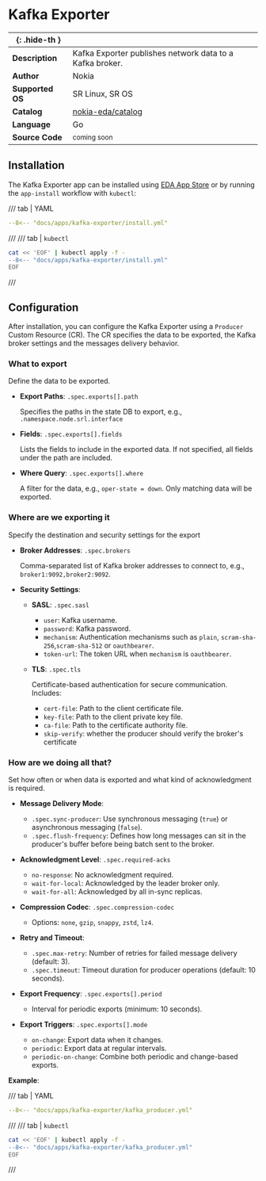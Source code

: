# Kafka Exporter

| <nbsp> {: .hide-th } |                                                                                                        |
| -------------------- | ------------------------------------------------------------------------------------------------------ |
| **Description**      | Kafka Exporter publishes network data to a Kafka broker.                                            |
| **Author**           | Nokia                                                                                                  |
| **Supported OS**     | SR Linux, SR OS                                                                                        |
| **Catalog**          | [nokia-eda/catalog][catalog]                                                                           |
| **Language**         | Go                                                                                                     |
| **Source Code**      | <small>coming soon</small>                                                                             |

[catalog]: https://github.com/nokia-eda/catalog

## Installation

The Kafka Exporter app can be installed using [EDA App Store](app-store.md) or by running the `app-install` workflow with `kubectl`:

/// tab | YAML

```yaml
--8<-- "docs/apps/kafka-exporter/install.yml"
```

///
/// tab | `kubectl`

```bash
cat << 'EOF' | kubectl apply -f -
--8<-- "docs/apps/kafka-exporter/install.yml"
EOF
```

///

## Configuration

After installation, you can configure the Kafka Exporter using a `Producer` Custom Resource (CR).
The CR specifies the data to be exported, the Kafka broker settings and the messages delivery behavior.

### What to export

Define the data to be exported.

- **Export Paths**: `.spec.exports[].path`

    Specifies the paths in the state DB to export, e.g., `.namespace.node.srl.interface`

- **Fields**: `.spec.exports[].fields`

    Lists the fields to include in the exported data. If not specified, all fields under the path are included.

- **Where Query**: `.spec.exports[].where`

    A filter for the data, e.g., `oper-state = down`. Only matching data will be exported.

### Where are we exporting it

Specify the destination and security settings for the export

- **Broker Addresses**: `.spec.brokers`

    Comma-separated list of Kafka broker addresses to connect to, e.g., `broker1:9092,broker2:9092`.

- **Security Settings**:
    - **SASL**: `.spec.sasl`
        - `user`: Kafka username.
        - `password`: Kafka password.
        - `mechanism`: Authentication mechanisms such as `plain`, `scram-sha-256`,`scram-sha-512` or `oauthbearer`.
        - `token-url`: The token URL when `mechanism` is `oauthbearer`.

    - **TLS**: `.spec.tls`

        Certificate-based authentication for secure communication. Includes:

        - `cert-file`: Path to the client certificate file.
        - `key-file`: Path to the client private key file.
        - `ca-file`: Path to the certificate authority file.
        - `skip-verify`: whether the producer should verify the broker's certificate

### How are we doing all that?

Set how often or when data is exported and what kind of acknowledgment is required.

- **Message Delivery Mode**: 

    - `.spec.sync-producer`: Use synchronous messaging (`true`) or asynchronous messaging (`false`).
    - `.spec.flush-frequency`: Defines how long messages can sit in the producer's buffer before being batch sent to the broker.

- **Acknowledgment Level**: `.spec.required-acks`

    - `no-response`: No acknowledgment required.
    - `wait-for-local`: Acknowledged by the leader broker only.
    - `wait-for-all`: Acknowledged by all in-sync replicas.

- **Compression Codec**: `.spec.compression-codec`

    - Options: `none`, `gzip`, `snappy`, `zstd`, `lz4`.

- **Retry and Timeout**:

    - `.spec.max-retry`: Number of retries for failed message delivery (default: 3).
    - `.spec.timeout`: Timeout duration for producer operations (default: 10 seconds).

- **Export Frequency**: `.spec.exports[].period`

    - Interval for periodic exports (minimum: 10 seconds).

- **Export Triggers**: `.spec.exports[].mode`

    - `on-change`: Export data when it changes.
    - `periodic`: Export data at regular intervals.
    - `periodic-on-change`: Combine both periodic and change-based exports.

**Example**:

/// tab | YAML

```yaml
--8<-- "docs/apps/kafka-exporter/kafka_producer.yml"
```

///
/// tab | `kubectl`

```bash
cat << 'EOF' | kubectl apply -f -
--8<-- "docs/apps/kafka-exporter/kafka_producer.yml"
EOF
```

///
